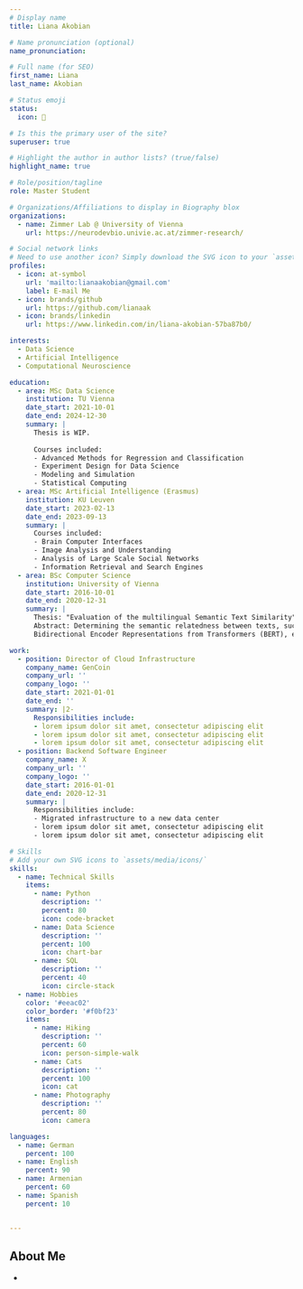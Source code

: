 ```yaml
---
# Display name
title: Liana Akobian

# Name pronunciation (optional)
name_pronunciation: 

# Full name (for SEO)
first_name: Liana
last_name: Akobian

# Status emoji
status:
  icon: 🐢

# Is this the primary user of the site?
superuser: true

# Highlight the author in author lists? (true/false)
highlight_name: true

# Role/position/tagline
role: Master Student

# Organizations/Affiliations to display in Biography blox
organizations:
  - name: Zimmer Lab @ University of Vienna
    url: https://neurodevbio.univie.ac.at/zimmer-research/

# Social network links
# Need to use another icon? Simply download the SVG icon to your `assets/media/icons/` folder.
profiles:
  - icon: at-symbol
    url: 'mailto:lianaakobian@gmail.com'
    label: E-mail Me
  - icon: brands/github
    url: https://github.com/lianaak
  - icon: brands/linkedin
    url: https://www.linkedin.com/in/liana-akobian-57ba87b0/

interests:
  - Data Science
  - Artificial Intelligence
  - Computational Neuroscience

education:
  - area: MSc Data Science
    institution: TU Vienna
    date_start: 2021-10-01
    date_end: 2024-12-30
    summary: |
      Thesis is WIP.
      
      Courses included:
      - Advanced Methods for Regression and Classification
      - Experiment Design for Data Science
      - Modeling and Simulation
      - Statistical Computing
  - area: MSc Artificial Intelligence (Erasmus)
    institution: KU Leuven
    date_start: 2023-02-13
    date_end: 2023-09-13
    summary: |
      Courses included:
      - Brain Computer Interfaces
      - Image Analysis and Understanding
      - Analysis of Large Scale Social Networks
      - Information Retrieval and Search Engines
  - area: BSc Computer Science
    institution: University of Vienna
    date_start: 2016-10-01
    date_end: 2020-12-31
    summary: |
      Thesis: "Evaluation of the multilingual Semantic Text Similarity"
      Abstract: Determining the semantic relatedness between texts, such as phrases and sentences, has become one of the most crucial tasks within the field of Natural Language Processing. To compute this semantic relatedness or Semantic Textual Similarity (STS), a given text has to be first transformed into a numerical representation, which can be achieved through various mathematical concepts, also called word embeddings. This thesis addresses the question of which word embeddings or, more generally, architectures determine STS most accurately. Some of the currently most notable models are the frequency-based Bag of Words (BoW) and the prediction-based Long Short-Term Memory (LSTM) and
      Bidirectional Encoder Representations from Transformers (BERT), each combined with a distance function, such as Cosine Similarity. In the scope of this thesis these STS models among others are investigated, implemented and trained on multilingual data, in English and German. It is established that prediction-based word embeddings result in more accuracy than frequency-based representations for English data sets. It is also discovered that the evaluation of the models highly depends on STS annotations in the data set, which are not provided in available German corpora.

work:
  - position: Director of Cloud Infrastructure
    company_name: GenCoin
    company_url: ''
    company_logo: ''
    date_start: 2021-01-01
    date_end: ''
    summary: |2-
      Responsibilities include:
      - lorem ipsum dolor sit amet, consectetur adipiscing elit
      - lorem ipsum dolor sit amet, consectetur adipiscing elit
      - lorem ipsum dolor sit amet, consectetur adipiscing elit
  - position: Backend Software Engineer
    company_name: X
    company_url: ''
    company_logo: ''
    date_start: 2016-01-01
    date_end: 2020-12-31
    summary: |
      Responsibilities include:
      - Migrated infrastructure to a new data center
      - lorem ipsum dolor sit amet, consectetur adipiscing elit
      - lorem ipsum dolor sit amet, consectetur adipiscing elit

# Skills
# Add your own SVG icons to `assets/media/icons/`
skills:
  - name: Technical Skills
    items:
      - name: Python
        description: ''
        percent: 80
        icon: code-bracket
      - name: Data Science
        description: ''
        percent: 100
        icon: chart-bar
      - name: SQL
        description: ''
        percent: 40
        icon: circle-stack
  - name: Hobbies
    color: '#eeac02'
    color_border: '#f0bf23'
    items:
      - name: Hiking
        description: ''
        percent: 60
        icon: person-simple-walk
      - name: Cats
        description: ''
        percent: 100
        icon: cat
      - name: Photography
        description: ''
        percent: 80
        icon: camera

languages:
  - name: German
    percent: 100
  - name: English
    percent: 90
  - name: Armenian
    percent: 60
  - name: Spanish
    percent: 10


---
```


## About Me

-
